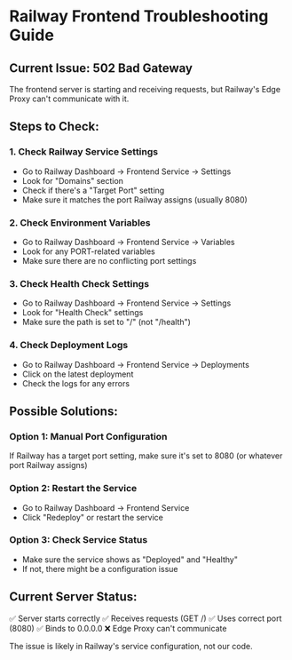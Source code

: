 # Railway Frontend Troubleshooting Guide

## Current Issue: 502 Bad Gateway

The frontend server is starting and receiving requests, but Railway's Edge Proxy can't communicate with it.

## Steps to Check:

### 1. Check Railway Service Settings
- Go to Railway Dashboard → Frontend Service → Settings
- Look for "Domains" section
- Check if there's a "Target Port" setting
- Make sure it matches the port Railway assigns (usually 8080)

### 2. Check Environment Variables
- Go to Railway Dashboard → Frontend Service → Variables
- Look for any PORT-related variables
- Make sure there are no conflicting port settings

### 3. Check Health Check Settings
- Go to Railway Dashboard → Frontend Service → Settings
- Look for "Health Check" settings
- Make sure the path is set to "/" (not "/health")

### 4. Check Deployment Logs
- Go to Railway Dashboard → Frontend Service → Deployments
- Click on the latest deployment
- Check the logs for any errors

## Possible Solutions:

### Option 1: Manual Port Configuration
If Railway has a target port setting, make sure it's set to 8080 (or whatever port Railway assigns)

### Option 2: Restart the Service
- Go to Railway Dashboard → Frontend Service
- Click "Redeploy" or restart the service

### Option 3: Check Service Status
- Make sure the service shows as "Deployed" and "Healthy"
- If not, there might be a configuration issue

## Current Server Status:
✅ Server starts correctly
✅ Receives requests (GET /)
✅ Uses correct port (8080)
✅ Binds to 0.0.0.0
❌ Edge Proxy can't communicate

The issue is likely in Railway's service configuration, not our code. 